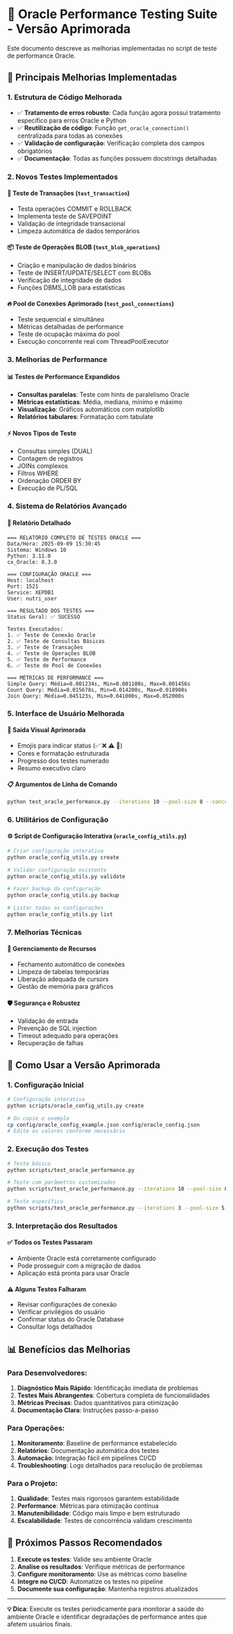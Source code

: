 # 🚀 Oracle Performance Testing Suite - Versão Aprimorada

Este documento descreve as melhorias implementadas no script de teste de performance Oracle.

## 🎯 Principais Melhorias Implementadas

### 1. **Estrutura de Código Melhorada**

- ✅ **Tratamento de erros robusto**: Cada função agora possui tratamento específico para erros Oracle e Python
- ✅ **Reutilização de código**: Função `get_oracle_connection()` centralizada para todas as conexões
- ✅ **Validação de configuração**: Verificação completa dos campos obrigatórios
- ✅ **Documentação**: Todas as funções possuem docstrings detalhadas

### 2. **Novos Testes Implementados**

#### 🔄 **Teste de Transações** (`test_transaction`)
- Testa operações COMMIT e ROLLBACK
- Implementa teste de SAVEPOINT
- Validação de integridade transacional
- Limpeza automática de dados temporários

#### 📦 **Teste de Operações BLOB** (`test_blob_operations`)
- Criação e manipulação de dados binários
- Teste de INSERT/UPDATE/SELECT com BLOBs
- Verificação de integridade de dados
- Funções DBMS_LOB para estatísticas

#### 🔥 **Pool de Conexões Aprimorado** (`test_pool_connections`)
- Teste sequencial e simultâneo
- Métricas detalhadas de performance
- Teste de ocupação máxima do pool
- Execução concorrente real com ThreadPoolExecutor

### 3. **Melhorias de Performance**

#### 📊 **Testes de Performance Expandidos**
- **Consultas paralelas**: Teste com hints de paralelismo Oracle
- **Métricas estatísticas**: Média, mediana, mínimo e máximo
- **Visualização**: Gráficos automáticos com matplotlib
- **Relatórios tabulares**: Formatação com tabulate

#### ⚡ **Novos Tipos de Teste**
- Consultas simples (DUAL)
- Contagem de registros
- JOINs complexos
- Filtros WHERE
- Ordenação ORDER BY
- Execução de PL/SQL

### 4. **Sistema de Relatórios Avançado**

#### 📄 **Relatório Detalhado**
```
=== RELATÓRIO COMPLETO DE TESTES ORACLE ===
Data/Hora: 2025-09-09 15:30:45
Sistema: Windows 10
Python: 3.11.0
cx_Oracle: 8.3.0

=== CONFIGURAÇÃO ORACLE ===
Host: localhost
Port: 1521
Service: XEPDB1
User: nutri_user

=== RESULTADO DOS TESTES ===
Status Geral: ✅ SUCESSO

Testes Executados:
1. ✅ Teste de Conexão Oracle
2. ✅ Teste de Consultas Básicas
3. ✅ Teste de Transações
4. ✅ Teste de Operações BLOB
5. ✅ Teste de Performance
6. ✅ Teste de Pool de Conexões

=== MÉTRICAS DE PERFORMANCE ===
Simple Query: Média=0.001234s, Min=0.001100s, Max=0.001456s
Count Query: Média=0.015678s, Min=0.014200s, Max=0.018900s
Join Query: Média=0.045123s, Min=0.041000s, Max=0.052000s
```

### 5. **Interface de Usuário Melhorada**

#### 🎨 **Saída Visual Aprimorada**
- Emojis para indicar status (✅ ❌ ⚠️ 🎉)
- Cores e formatação estruturada
- Progresso dos testes numerado
- Resumo executivo claro

#### 📋 **Argumentos de Linha de Comando**
```bash
python test_oracle_performance.py --iterations 10 --pool-size 8 --concurrency 15
```

### 6. **Utilitários de Configuração**

#### ⚙️ **Script de Configuração Interativa** (`oracle_config_utils.py`)
```bash
# Criar configuração interativa
python oracle_config_utils.py create

# Validar configuração existente
python oracle_config_utils.py validate

# Fazer backup da configuração
python oracle_config_utils.py backup

# Listar todas as configurações
python oracle_config_utils.py list
```

### 7. **Melhorias Técnicas**

#### 🔧 **Gerenciamento de Recursos**
- Fechamento automático de conexões
- Limpeza de tabelas temporárias
- Liberação adequada de cursors
- Gestão de memória para gráficos

#### 🛡️ **Segurança e Robustez**
- Validação de entrada
- Prevenção de SQL injection
- Timeout adequado para operações
- Recuperação de falhas

## 🚀 Como Usar a Versão Aprimorada

### 1. **Configuração Inicial**
```bash
# Configuração interativa
python scripts/oracle_config_utils.py create

# Ou copie o exemplo
cp config/oracle_config_example.json config/oracle_config.json
# Edite os valores conforme necessário
```

### 2. **Execução dos Testes**
```bash
# Teste básico
python scripts/test_oracle_performance.py

# Teste com parâmetros customizados
python scripts/test_oracle_performance.py --iterations 10 --pool-size 8 --concurrency 20

# Teste específico
python scripts/test_oracle_performance.py --iterations 3 --pool-size 5
```

### 3. **Interpretação dos Resultados**

#### ✅ **Todos os Testes Passaram**
- Ambiente Oracle está corretamente configurado
- Pode prosseguir com a migração de dados
- Aplicação está pronta para usar Oracle

#### ⚠️ **Alguns Testes Falharam**
- Revisar configurações de conexão
- Verificar privilégios do usuário
- Confirmar status do Oracle Database
- Consultar logs detalhados

## 📊 Benefícios das Melhorias

### Para Desenvolvedores:
1. **Diagnóstico Mais Rápido**: Identificação imediata de problemas
2. **Testes Mais Abrangentes**: Cobertura completa de funcionalidades
3. **Métricas Precisas**: Dados quantitativos para otimização
4. **Documentação Clara**: Instruções passo-a-passo

### Para Operações:
1. **Monitoramento**: Baseline de performance estabelecido
2. **Relatórios**: Documentação automática dos testes
3. **Automação**: Integração fácil em pipelines CI/CD
4. **Troubleshooting**: Logs detalhados para resolução de problemas

### Para o Projeto:
1. **Qualidade**: Testes mais rigorosos garantem estabilidade
2. **Performance**: Métricas para otimização contínua
3. **Manutenibilidade**: Código mais limpo e bem estruturado
4. **Escalabilidade**: Testes de concorrência validam crescimento

## 🔧 Próximos Passos Recomendados

1. **Execute os testes**: Valide seu ambiente Oracle
2. **Analise os resultados**: Verifique métricas de performance
3. **Configure monitoramento**: Use as métricas como baseline
4. **Integre no CI/CD**: Automatize os testes no pipeline
5. **Documente sua configuração**: Mantenha registros atualizados

---

**💡 Dica**: Execute os testes periodicamente para monitorar a saúde do ambiente Oracle e identificar degradações de performance antes que afetem usuários finais.
